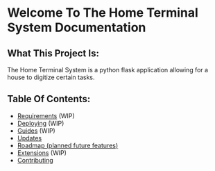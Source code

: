 # Welcome To The Home Terminal System Documentation
## What This Project Is:
The Home Terminal System is a python flask application allowing for a
house to digitize certain tasks.

## Table Of Contents:
-   [Requirements](Requirements.md) (WIP)
-   [Deploying](Deploying.md) (WIP)
-   [Guides](Guides.md) (WIP)
-   [Updates](Updating.md)
-   [Roadmap (planned future features)](Roadmap.md)
-   [Extensions](Extensions.md) (WIP)
-   [Contributing](Contributing.md)

